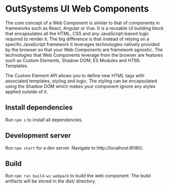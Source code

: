 # OutSystems UI Web Components

The core concept of a Web Component is similar to that of components in frameworks such as React, Angular or Vue. It is a reusable UI building block that encapsulates all the HTML, CSS and any JavaScript-based logic required to render it. The big difference is that instead of relying on a specific JavaScript framework it leverages technologies natively provided by the browser so that your Web Components are framework agnostic. The technologies that Web Components leverage from the browser are features such as Custom Elements, Shadow DOM, ES Modules and HTML Templates.

The Custom Element API allows you to define new HTML tags with associated templates, styling and logic. The styling can be encapsulated using the Shadow DOM which makes your component ignore any styles applied outside of it.

## Install dependencies
Run `npm i` to install all dependencies.

## Development server
Run `npm start` for a dev server. Navigate to http://localhost:8080/. 

## Build
Run `npm run build-wc:webpack` to build the web component. The build artifacts will be stored in the dist/ directory.
